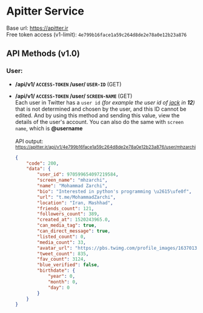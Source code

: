 # Apitter Service

Base url: https://apitter.ir <br>
Free token access (v1-limit): ‍‍‍```4e799b16face1a59c264d8de2e78a0e12b23a876```

## API Methods (v1.0)
### User:
- <b>/api/v1/ ```ACCESS-TOKEN``` /user/ ```USER-ID``` </b>(GET)<br>
- <b>/api/v1/ ```ACCESS-TOKEN``` /user/ ```SCREEN-NAME``` </b>(GET)<br>
Each user in Twitter has a ```user id``` <i>(for example the user id of [jack](https://twitter.com/jack) in <b>12</b>)</i> that is not determined and chosen by the user, and this ID cannot be edited. And by using this method and sending this value, view the details of the user's account. You can also do the same with ```screen name```, which is <b>@username</b>
<br><br>
API output: <br><sub>https://apitter.ir/api/v1/4e799b16face1a59c264d8de2e78a0e12b23a876/user/mhzarchi</sub><br>

    ```json
    {
        "code": 200,
        "data": {
            "user_id": 970599654097219584,
            "screen_name": "mhzarchi",
            "name": "Mohammad Zarchi",
            "bio": "Interested in python's programming \u2615\ufe0f",
            "url": "t.me/MohammadZarchi",
            "location": "Iran, Mashhad",
            "friends_count": 121,
            "followers_count": 389,
            "created_at": 1520243965.0,
            "can_media_tag": true,
            "can_direct_message": true,
            "listed_count": 0,
            "media_count": 33,
            "avatar_url": "https://pbs.twimg.com/profile_images/1637013976969015297/0vaARzsm.jpg",
            "tweet_count": 835,
            "fav_count": 3124,
            "blue_verified": false,
            "birthdate": {
                "year": 0,
                "month": 0,
                "day": 0
            }
        }
    }
    ```